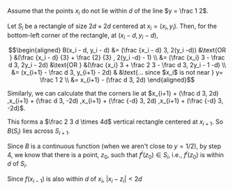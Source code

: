 Assume that the points $x_i$ do not lie within $d$ of the line $y = \frac 1 2$.

Let $S_i$ be a rectangle of size $2d\times 2d$ centered at $x_i = (x_i, y_i)$.
Then, for the bottom-left corner of the rectangle, at $(x_i - d, y_i - d)$, 

$$\begin{aligned}
B(x_i - d, y_i - d) &= (\frac {x_i - d} 3,  2(y_i -d))        &\text{OR } &(\frac {x_i - d} {3} + \frac {2} {3}        , 2(y_i -d) - 1) \\
                    &= (\frac {x_i} 3 - \frac d 3, 2y_i - 2d) &\text{OR } &(\frac {x_i} 3 + \frac 2 3 - \frac d 3, 2y_i - 1 -d) \\
                    &= (x_{i+1} - \frac d 3, y_{i+1} - 2d)    &           &\text{... since $x_i$ is not near } y= \frac 1 2 \\
                    &= x_{i+1} - (\frac d 3, 2d)
\end{aligned}$$

Similarly, we can calculate that the corners lie at 
$x_{i+1} + (\frac d 3, 2d)
,x_{i+1} + (\frac d 3, -2d)
,x_{i+1} + (\frac {-d} 3, 2d)
,x_{i+1} + (\frac {-d} 3, -2d)$.

This forms a $\frac 2 3 d \times 4d$ vertical rectangle centered at $x_{i+1}$.
So $B(S_i)$ lies across $S_{i+1}$.

Since $B$ is a continuous function (when we aren't close to $y=1/2$),
by step 4, we know that there is a point, $z_0$, such that $f^i(z_0) \in S_i$,
i.e., $f^i(z_0)$ is within $d$ of $S_i$.

Since $f(x_{i-1})$ is also within $d$ of $x_i$, $|x_i - z_i| < 2d$
